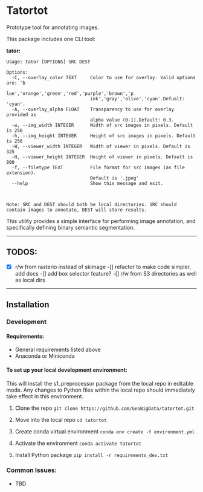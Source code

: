 # Tatortot
Prototype tool for annotating images.

This package includes one CLI tool:

**tator:**
```
Usage: tator [OPTIONS] SRC DEST

Options:
  -C, --overlay_color TEXT     Color to use for overlay. Valid options are: 'b
                               lue','orange','green','red','purple','brown','p
                               ink','gray','olive','cyan'.Defualt: 'cyan'.
  -A, --overlay_alpha FLOAT    Transparency to use for overlay provided as
                               alpha value (0-1).Default: 0.3.
  -w, --img_width INTEGER      Width of src images in pixels. Default is 256
  -h, --img_height INTEGER     Height of src images in pixels. Default is 256
  -W, --viewer_width INTEGER   Width of viewer in pixels. Default is 325
  -H, --viewer_height INTEGER  Height of viewer in pixels. Default is 800
  -f, --filetype TEXT          File format for src images (as file extension).
                               Default is '.jpeg'
  --help                       Show this message and exit.



Note: SRC and DEST should both be local directories. SRC should contain images to annotate, DEST will store results.
```

This utility provides a simple interface for performing image annotation, and specifically defining binary semantic segmentation.


------------
## TODOS:
-[x] r/w from rasterio instead of skimage
-[] refactor to make code simpler, add docs
-[] add box selector feature?
-[] r/w from S3 directories as well as local dirs

------------
## Installation

### Development
#### Requirements:
- General requirements listed above
- Anaconda or Miniconda

#### To set up your local development environment:
This will install the s1_preprocessor package from the local repo in editable mode.
Any changes to Python files within the local repo should immediately take effect in this environment.

1. Clone the repo
`git clone https://github.com/GeoBigData/tatortot.git`

2. Move into the local repo
`cd tatortot`

3. Create conda virtual environment
`conda env create -f environment.yml`

4. Activate the environment
`conda activate tatortot`

5. Install Python package
`pip install -r requirements_dev.txt`

### Common Issues:
- TBD
